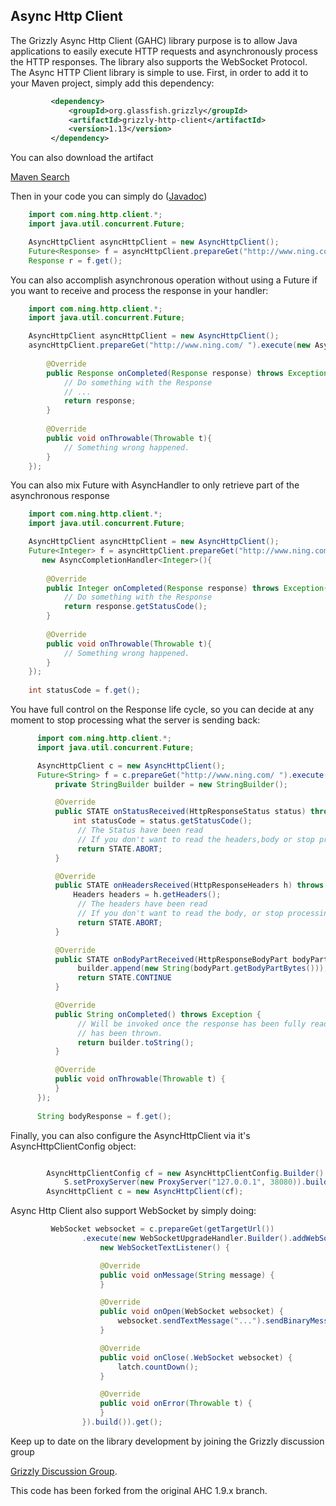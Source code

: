 Async Http Client
-----------------

The Grizzly Async Http Client (GAHC) library purpose is to allow Java applications to easily execute HTTP requests and asynchronously process the HTTP responses. The library also supports the WebSocket Protocol. The Async HTTP Client library is simple to use. First, in order to add it to your Maven project, simply add this dependency:

```xml
         <dependency>
             <groupId>org.glassfish.grizzly</groupId>
             <artifactId>grizzly-http-client</artifactId>
             <version>1.13</version>
         </dependency>
```

You can also download the artifact

[Maven Search](http://search.maven.org)

Then in your code you can simply do ([Javadoc](http://sonatype.github.com/async-http-client/apidocs/index.html))

```java
    import com.ning.http.client.*;
    import java.util.concurrent.Future;

    AsyncHttpClient asyncHttpClient = new AsyncHttpClient();
    Future<Response> f = asyncHttpClient.prepareGet("http://www.ning.com/ ").execute();
    Response r = f.get();
```

You can also accomplish asynchronous operation without using a Future if you want to receive and process the response in your handler:

```java
    import com.ning.http.client.*;
    import java.util.concurrent.Future;

    AsyncHttpClient asyncHttpClient = new AsyncHttpClient();
    asyncHttpClient.prepareGet("http://www.ning.com/ ").execute(new AsyncCompletionHandler<Response>(){
        
        @Override
        public Response onCompleted(Response response) throws Exception{
            // Do something with the Response
            // ...
            return response;
        }
        
        @Override
        public void onThrowable(Throwable t){
            // Something wrong happened.
        }
    });
```

You can also mix Future with AsyncHandler to only retrieve part of the asynchronous response

```java
    import com.ning.http.client.*;
    import java.util.concurrent.Future;

    AsyncHttpClient asyncHttpClient = new AsyncHttpClient();
    Future<Integer> f = asyncHttpClient.prepareGet("http://www.ning.com/ ").execute(
       new AsyncCompletionHandler<Integer>(){
        
        @Override
        public Integer onCompleted(Response response) throws Exception{
            // Do something with the Response
            return response.getStatusCode();
        }
        
        @Override
        public void onThrowable(Throwable t){
            // Something wrong happened.
        }
    });
    
    int statuѕCode = f.get();
```

 You have full control on the Response life cycle, so you can decide at any moment to stop processing what the server is sending back:

```java
      import com.ning.http.client.*;
      import java.util.concurrent.Future;

      AsyncHttpClient c = new AsyncHttpClient();
      Future<String> f = c.prepareGet("http://www.ning.com/ ").execute(new AsyncHandler<String>() {
          private StringBuilder builder = new StringBuilder();

          @Override
          public STATE onStatusReceived(HttpResponseStatus status) throws Exception {
              int statusCode = status.getStatusCode();
               // The Status have been read
               // If you don't want to read the headers,body or stop processing the response
               return STATE.ABORT;
          }

          @Override
          public STATE onHeadersReceived(HttpResponseHeaders h) throws Exception {
              Headers headers = h.getHeaders();
               // The headers have been read
               // If you don't want to read the body, or stop processing the response
               return STATE.ABORT;
          }

          @Override
          public STATE onBodyPartReceived(HttpResponseBodyPart bodyPart) throws Exception {
               builder.append(new String(bodyPart.getBodyPartBytes()));
               return STATE.CONTINUE
          }

          @Override
          public String onCompleted() throws Exception {
               // Will be invoked once the response has been fully read or a ResponseComplete exception
               // has been thrown.
               return builder.toString();
          }

          @Override
          public void onThrowable(Throwable t) {
          }
      });
      
      String bodyResponse = f.get();
```

Finally, you can also configure the AsyncHttpClient via it's AsyncHttpClientConfig object:

```java

        AsyncHttpClientConfig cf = new AsyncHttpClientConfig.Builder()
            S.setProxyServer(new ProxyServer("127.0.0.1", 38080)).build();
        AsyncHttpClient c = new AsyncHttpClient(cf);
```

Async Http Client also support WebSocket by simply doing:

```java
         WebSocket websocket = c.prepareGet(getTargetUrl())
                .execute(new WebSocketUpgradeHandler.Builder().addWebSocketListener(
                    new WebSocketTextListener() {

                    @Override
                    public void onMessage(String message) {
                    }

                    @Override
                    public void onOpen(WebSocket websocket) {
                        websocket.sendTextMessage("...").sendBinaryMessage("...");
                    }

                    @Override
                    public void onClose(.WebSocket websocket) {
                        latch.countDown();
                    }

                    @Override
                    public void onError(Throwable t) {
                    }
                }).build()).get();
```

Keep up to date on the library development by joining the Grizzly discussion group

[Grizzly Discussion Group](https://javaee.groups.io/g/grizzly).

This code has been forked from the original AHC 1.9.x branch.
